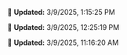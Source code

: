 
🔄 **Updated:** 3/9/2025, 1:15:25 PM


🔄 **Updated:** 3/9/2025, 12:25:19 PM


🔄 **Updated:** 3/9/2025, 11:16:20 AM




